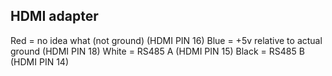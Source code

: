 
## HDMI adapter

Red = no idea what (not ground) (HDMI PIN 16)
Blue = +5v relative to actual ground (HDMI PIN 18)
White = RS485 A  (HDMI PIN 15)
Black = RS485 B  (HDMI PIN 14)

